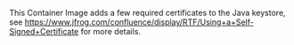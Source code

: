 This Container Image adds a few required certificates to the Java keystore, see
https://www.jfrog.com/confluence/display/RTF/Using+a+Self-Signed+Certificate for
more details.
